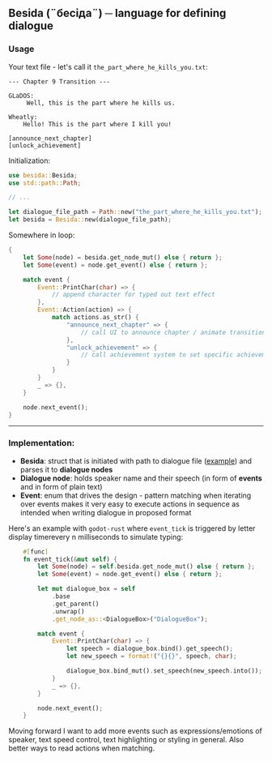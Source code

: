 ## Besida (¨бесіда¨) ─ language for defining dialogue

### Usage

Your text file - let's call it `the_part_where_he_kills_you.txt`:

```
--- Chapter 9 Transition ---

GLaDOS:
     Well, this is the part where he kills us.

Wheatly:
    Hello! This is the part where I kill you!

[announce_next_chapter]
[unlock_achievement]
```

Initialization:

```rust
use besida::Besida;
use std::path::Path;

// ...

let dialogue_file_path = Path::new("the_part_where_he_kills_you.txt");
let besida = Besida::new(dialogue_file_path);
```

Somewhere in loop:

```rust
{
    let Some(node) = besida.get_node_mut() else { return };
    let Some(event) = node.get_event() else { return };

    match event {
        Event::PrintChar(char) => {
            // append character for typed out text effect
        },
        Event::Action(action) => {
            match actions.as_str() {
                "announce_next_chapter" => {
                    // call UI to announce chapter / animate transition
                },
                "unlock_achievement" => {
                    // call achievement system to set specific achievement unlocked
                }
            }
        }
        _ => {},
    }

    node.next_event();
}
```

---

### **Implementation**:

- **Besida**: struct that is initiated with path to dialogue file ([example](https://github.com/kshyr/besida/blob/dev/examples/basic.besida)) and parses it to **dialogue nodes**
- **Dialogue node**: holds speaker name and their speech (in form of **events** and in form of plain text)
- **Event**: enum that drives the design - pattern matching when iterating over events makes it very easy to execute actions in sequence as intended when writing dialogue in proposed format

Here's an example with `godot-rust` where `event_tick` is triggered by letter display timerevery n milliseconds to simulate typing:

```rust
    #[func]
    fn event_tick(&mut self) {
        let Some(node) = self.besida.get_node_mut() else { return };
        let Some(event) = node.get_event() else { return };

        let mut dialogue_box = self
            .base
            .get_parent()
            .unwrap()
            .get_node_as::<DialogueBox>("DialogueBox");

        match event {
            Event::PrintChar(char) => {
                let speech = dialogue_box.bind().get_speech();
                let new_speech = format!("{}{}", speech, char);

                dialogue_box.bind_mut().set_speech(new_speech.into());
            }
            _ => {},
        }

        node.next_event();
    }

```

Moving forward I want to add more events such as expressions/emotions of speaker, text speed control, text highlighting or styling in general. Also better ways to read actions when matching.
